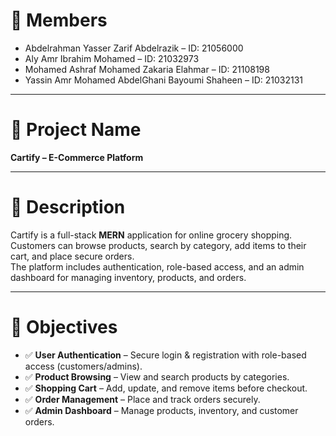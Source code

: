 # 👥 Members
- Abdelrahman Yasser Zarif Abdelrazik
 – ID: 21056000
- Aly Amr Ibrahim Mohamed – ID: 21032973
- Mohamed Ashraf Mohamed Zakaria Elahmar – ID: 21108198
- Yassin Amr Mohamed AbdelGhani Bayoumi Shaheen – ID: 21032131

---

# 🛒 Project Name
**Cartify – E-Commerce Platform**  

---

# 📖 Description
Cartify is a full-stack **MERN** application for online grocery shopping.  
Customers can browse products, search by category, add items to their cart, and place secure orders.  
The platform includes authentication, role-based access, and an admin dashboard for managing inventory, products, and orders.  

---

# 🎯 Objectives
- ✅ **User Authentication** – Secure login & registration with role-based access (customers/admins).  
- ✅ **Product Browsing** – View and search products by categories.  
- ✅ **Shopping Cart** – Add, update, and remove items before checkout.  
- ✅ **Order Management** – Place and track orders securely.  
- ✅ **Admin Dashboard** – Manage products, inventory, and customer orders.  
